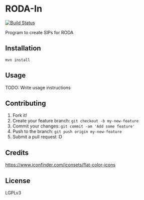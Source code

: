 # RODA-In
[![Build Status](https://api.travis-ci.org/keeps/roda-in.png?branch=master)](https://travis-ci.org/keeps/roda-in)

Program to create SIPs for RODA

## Installation

```
mvn install
```

## Usage

TODO: Write usage instructions

## Contributing

1. Fork it!
2. Create your feature branch: `git checkout -b my-new-feature`
3. Commit your changes: `git commit -am 'Add some feature'`
4. Push to the branch: `git push origin my-new-feature`
5. Submit a pull request :D

## Credits

https://www.iconfinder.com/iconsets/flat-color-icons

## License

LGPLv3

